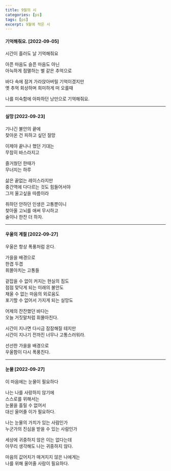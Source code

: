 ```yaml
---
title: 9월의 시
categories: [ps]
tags: [ps]
excerpt: 9월에 적은 시
---
```



#### 기억해줘요. [2022-09-05]
시간이 흘러도 날 기억해줘요  

아픈 마음도 슬픈 마음도 아닌  
아늑하게 점멸하는 별 같은 추억으로  
  
바다 속에 잠겨 가라앉아버릴 기억이겠지만  
옛 추억 회상하며 희미하게 떠 오를때  

나를 미숙함에 아파하던 낭만으로 기억해줘요.  


***

#### 실망 [2022-09-23]

기나긴 불안의 끝에  
찾아온 건 피하고 싶던 절망  

이제야 끝나나 했던 기대는  
무참히 바스라지고  

즐거웠던 한때가  
무너지는 하루  

삶은 끝없는 레이스라지만  
중간역에 다다르는 것도 힘들어서야  
그저 울고싶을 따름이라  

취하던 안하던 인생은 고통뿐이니  
찾아올 고뇌를 애써 무시하고  
술이나 한잔 더 하자.  


***

#### 우울의 계절 [2022-09-27]

우울은 항상 폭풍처럼 온다.  

가을을 배경으로  
한겹 두겹  
휘몰아치는 고통들  

겉잡을 수 없이 커지는 현실의 짐도  
점점 맞닥게 되는 미래의 불안도  
채울 수 없는 마음의 외로움도  
포기할 수 없어서 가지게 되는 실망도  

어제의 잔잔했던 바다는  
오늘 거짓말처럼 휘몰아친다.  

시간이 지나면 다시금 잠잠해질 테지만  
시간이 지나기 전까진 너무나 고통스러워라.  

선선한 가을을 배경으로  
우울함이 다시 폭풍친다.  

***

#### 눈물 [2022-09-27]  

이 마음에는 눈물이 필요하다  

나는 나를 사랑하지 않기에  
스스로를 위해서는   
눈물을 흘릴 수 없어서  
대신 울어줄 이가 필요하다.  

나는 눈물의 가치가 있는 사람인가  
누군가의 진심을 받을 수 있는 사람인가   

세상에 귀중하지 않은 이는 없다는데  
아무리 생각해도 나는 귀중하지 않다.  

마음의 값어치가 매겨지지 않은 나에게는  
나를 위해 울어줄 사람이 필요하다.  

